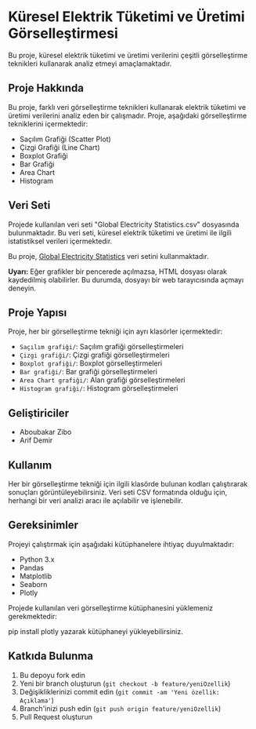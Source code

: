 # Küresel Elektrik Tüketimi ve Üretimi Görselleştirmesi

Bu proje, küresel elektrik tüketimi ve üretimi verilerini çeşitli görselleştirme teknikleri kullanarak analiz etmeyi amaçlamaktadır.

## Proje Hakkında

Bu proje, farklı veri görselleştirme teknikleri kullanarak elektrik tüketimi ve üretimi verilerini analiz eden bir çalışmadır. Proje, aşağıdaki görselleştirme tekniklerini içermektedir:

- Saçılım Grafiği (Scatter Plot)
- Çizgi Grafiği (Line Chart)
- Boxplot Grafiği
- Bar Grafiği
- Area Chart
- Histogram

## Veri Seti

Projede kullanılan veri seti "Global Electricity Statistics.csv" dosyasında bulunmaktadır. Bu veri seti, küresel elektrik tüketimi ve üretimi ile ilgili istatistiksel verileri içermektedir.

Bu proje, [Global Electricity Statistics](https://www.kaggle.com/datasets/akhiljethwa/global-electricity-statistics) veri setini kullanmaktadır.

**Uyarı:** Eğer grafikler bir pencerede açılmazsa, HTML dosyası olarak kaydedilmiş olabilirler. Bu durumda, dosyayı bir web tarayıcısında açmayı deneyin.

## Proje Yapısı

Proje, her bir görselleştirme tekniği için ayrı klasörler içermektedir:

- `Saçılım grafiği/`: Saçılım grafiği görselleştirmeleri
- `Çizgi grafiği/`: Çizgi grafiği görselleştirmeleri
- `Boxplot grafiği/`: Boxplot görselleştirmeleri
- `Bar grafiği/`: Bar grafiği görselleştirmeleri
- `Area Chart grafiği/`: Alan grafiği görselleştirmeleri
- `Histogram grafiği/`: Histogram görselleştirmeleri

## Geliştiriciler

- Aboubakar Zibo
- Arif Demir

## Kullanım

Her bir görselleştirme tekniği için ilgili klasörde bulunan kodları çalıştırarak sonuçları görüntüleyebilirsiniz. Veri seti CSV formatında olduğu için, herhangi bir veri analizi aracı ile açılabilir ve işlenebilir.

## Gereksinimler

Projeyi çalıştırmak için aşağıdaki kütüphanelere ihtiyaç duyulmaktadır:

- Python 3.x
- Pandas
- Matplotlib
- Seaborn
- Plotly 

Projede kullanılan veri görselleştirme kütüphanesini yüklemeniz gerekmektedir:

pip install plotly yazarak kütüphaneyi yükleyebilirsiniz.

## Katkıda Bulunma

1. Bu depoyu fork edin
2. Yeni bir branch oluşturun (`git checkout -b feature/yeniOzellik`)
3. Değişikliklerinizi commit edin (`git commit -am 'Yeni özellik: Açıklama'`)
4. Branch'inizi push edin (`git push origin feature/yeniOzellik`)
5. Pull Request oluşturun

